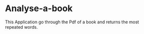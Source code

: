# Analyse-a-book
This Application go through the Pdf of a book and returns the most repeated words. 
